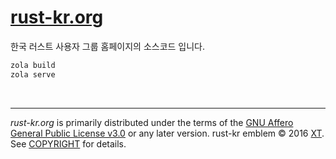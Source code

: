 [rust-kr.org]
========
한국 러스트 사용자 그룹 홈페이지의 소스코드 입니다.

```bash
zola build
zola serve
```

<br>

--------

*rust-kr.org* is primarily distributed under the terms of the [GNU Affero General
Public License v3.0] or any later version. rust-kr emblem © 2016 [XT]. See
[COPYRIGHT] for details.

[rust-kr.org]: https://rust-kr.org
[GNU Affero General Public License v3.0]: LICENSE
[XT]: https://xtendo.org/
[COPYRIGHT]: COPYRIGHT
